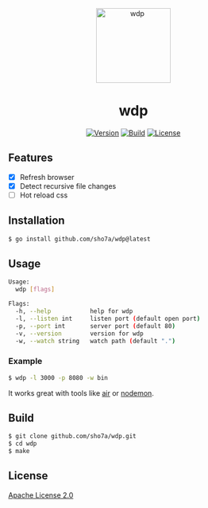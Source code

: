 <div align="center">
    <a href="https://github.com/sho7a/wdp/blob/master/assets/figlet.txt"><img src="https://github.com/sho7a/wdp/raw/master/assets/figlet.png" alt="wdp" width="150" height="auto"></a>
    <h1>wdp</h1>
    <a href="https://github.com/sho7a/wdp/tags"><img alt="Version" src="https://img.shields.io/github/v/release/sho7a/wdp?label=Version"></a>
    <a href="https://github.com/sho7a/wdp/actions/workflows/build.yml"><img alt="Build" src="https://github.com/sho7a/wdp/actions/workflows/build.yml/badge.svg"></a>
    <a href="https://github.com/sho7a/wdp/blob/master/LICENSE"><img alt="License" src="https://img.shields.io/github/license/sho7a/wdp?label=License"></a>
</div>

## Features

- [x] Refresh browser
- [x] Detect recursive file changes
- [ ] Hot reload css

## Installation

```bash
$ go install github.com/sho7a/wdp@latest
```

## Usage

```bash
Usage:
  wdp [flags]

Flags:
  -h, --help           help for wdp
  -l, --listen int     listen port (default open port)
  -p, --port int       server port (default 80)
  -v, --version        version for wdp
  -w, --watch string   watch path (default ".")
```

### Example

```bash
$ wdp -l 3000 -p 8080 -w bin
```

It works great with tools like [air](https://github.com/cosmtrek/air) or [nodemon](https://www.npmjs.com/package/nodemon).

## Build

```bash
$ git clone github.com/sho7a/wdp.git
$ cd wdp
$ make
```

## License

[Apache License 2.0](https://github.com/sho7a/wdp/blob/master/LICENSE)